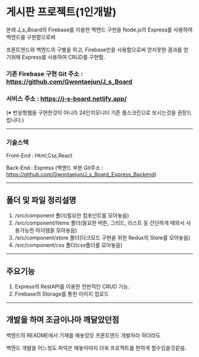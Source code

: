 # 게시판 프로젝트(1인개발)

본래 J_s_Board의 Firebase를 이용한 백엔드 구현을 Node.js의 Express를 사용하여 백엔드를 구현함으로써

프론트엔드와 백엔드의 구별을 하고, Firebase만을 사용함으로써 얻지못한 결과를 얻기위해 Express를 사용하여 CRUD를 구현함.

### 기존 Firebase 구현 Git 주소 : https://github.com/Gwontaejun/J_s_Board

### 서비스 주소 : https://j-s-board.netlify.app/

(※ 반응형웹을 구현한것이 아니라 24인치모니터 기준 풀스크린으로 보시는것을 권장드립니다.)

---------------------------------------

### 기술스택

Front-End : Html,Css,React

Back-End : Express (백엔드 부분 Git주소 : https://github.com/Gwontaejun/J_s_Board_Express_Backend)

---------------------------------------
## 폴더 및 파일 정리설명
1. /src/component 폴더(필요한 컴포넌트를 모아놓음)
2. /src/component/Items 폴더(필요한 버튼, 그리드, 리스트 등 간단하게 떼와서 사용가능한 아이템을 모아놓음)
3. /src/component/store 폴더(다크모드 구현을 위한 Redux의 Store를 모아놓음)
4. /src/component/css 폴더(css폴더를 모아놓음)

---------------------------------------
## 주요기능
1. Express의 RestAPI를 이용한 전반적인 CRUD 기능.
2. Firebase의 Storage를 통한 이미지 업로드

---------------------------------------
## 개발을 하며 조금이나마 깨달았던점
백엔드의 README에서 기재를 해놓았듯 프론트엔드 개발자라 하더라도

백엔드 개발을 어느정도 파악은 해놓아야지 더욱 프로젝트를 편하게 할수있을것같음.

